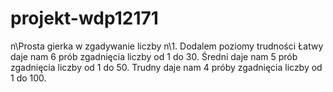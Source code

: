 # projekt-wdp12171
n\Prosta gierka w zgadywanie liczby
n\1. Dodalem poziomy trudności
Łatwy daje nam 6 prób zgadnięcia liczby od 1 do 30.
Średni daje nam 5 prób zgadnięcia liczby od 1 do 50. 
Trudny daje nam 4 próby zgadnięcia liczby od 1 do 100.
